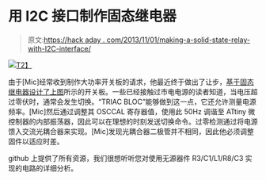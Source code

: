 # 用 I2C 接口制作固态继电器

> 原文:[https://hack aday . com/2013/11/01/making-a-solid-state-relay-with-I2C-interface/](https://hackaday.com/2013/11/01/making-a-solid-state-relay-with-i2c-interface/)

[![](../Images/75810aa2b7c1dae58668590cb61feea0.png)T2】](http://hackaday.com/wp-content/uploads/2013/10/2013-10-27_triac-bloc.jpg)

由于[Mic]经常收到制作大功率开关板的请求，他最近终于做出了让步，[基于固态继电器设计了上图](http://wemakethings.net/2013/10/27/triac-bloc/)所示的开关板。一些已经接触过市电电源的读者知道，当电压超过零伏时，通常会发生切换。“TRIAC BLOC”能够做到这一点，它还允许测量电源频率。[Mic]然后通过调整其 OSCCAL 寄存器值，使用此 50Hz 调谐至 ATtiny 微控制器的内部振荡器，因此可以在理想的时刻发送切换命令。过零检测通过将电源馈入交流光耦合器来实现。[Mic]发现光耦合器二极管并不相同，因此他必须调整固件以适应时差。

github 上提供了所有资源，我们很想听听您对使用无源器件 R3/C1/L1/R8/C3 实现的电路的详细分析。